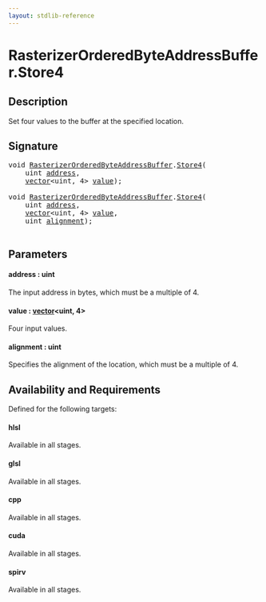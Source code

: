 ```yaml
---
layout: stdlib-reference
---
```


# RasterizerOrderedByteAddressBuffer\.Store4

## Description

Set four values to the buffer at the specified location.



## Signature 

<pre>
<span class="code_keyword">void</span> <a href="../types/rasterizerorderedbyteaddressbuffer-0ahls/index" class="code_type">RasterizerOrderedByteAddressBuffer</a>.<a href="store4-0">Store4</a>(
    <span class="code_keyword">uint</span> <a href="store4-0#decl-address" class="code_param">address</a>,
    <a href="../types/vector/index" class="code_type">vector</a>&lt;<span class="code_keyword">uint</span>, 4&gt; <a href="store4-0#decl-value" class="code_param">value</a>);

<span class="code_keyword">void</span> <a href="../types/rasterizerorderedbyteaddressbuffer-0ahls/index" class="code_type">RasterizerOrderedByteAddressBuffer</a>.<a href="store4-0">Store4</a>(
    <span class="code_keyword">uint</span> <a href="store4-0#decl-address" class="code_param">address</a>,
    <a href="../types/vector/index" class="code_type">vector</a>&lt;<span class="code_keyword">uint</span>, 4&gt; <a href="store4-0#decl-value" class="code_param">value</a>,
    <span class="code_keyword">uint</span> <a href="store4-0#decl-alignment" class="code_param">alignment</a>);

</pre>

## Parameters

####  <a id="decl-address"></a>address  : uint
The input address in bytes, which must be a multiple of 4.

####  <a id="decl-value"></a>value  : [vector](../types/vector/index)\<uint, 4\>
Four input values.

####  <a id="decl-alignment"></a>alignment  : uint
Specifies the alignment of the location, which must be a multiple of 4.


## Availability and Requirements

Defined for the following targets:

#### hlsl
Available in all stages.

#### glsl
Available in all stages.

#### cpp
Available in all stages.

#### cuda
Available in all stages.

#### spirv
Available in all stages.



